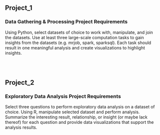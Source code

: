 ## Project_1
### Data Gathering & Processing Project Requirements
Using Python, select datasets of choice to work with, manipulate, and join the datasets. Use at least three large-scale computation tasks to gain insights from the datasets (e.g. mrjob, spark, sparksql). Each task should result in one meaningful analysis and create visualizations to highlight insights.

<br>
<br>

## Project_2
### Exploratory Data Analysis Project Requirements
Select three questions to perform exploratory data analysis on a dataset of choice. Using R, manipulate selected dataset and perform analysis. Summarize the interesting result, relationship, or insight (or maybe lack thereof) for each question and provide data visualizations that support the analysis results.
